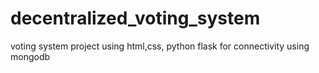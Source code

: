 # decentralized_voting_system
voting system project using html,css, python flask for connectivity using mongodb
